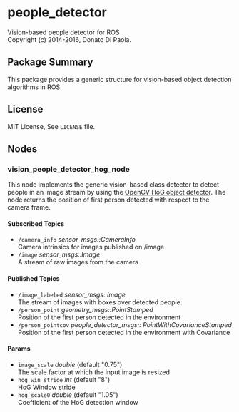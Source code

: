 # people_detector
Vision-based people detector for ROS  
Copyright (c) 2014-2016, Donato Di Paola.

## Package Summary
This package provides a generic structure for vision-based object detection algorithms in ROS.

## License

MIT License, See `LICENSE` file.


## Nodes

### vision\_people\_detector\_hog\_node
This node implements the generic vision-based class detector to detect people in an image stream by using the [OpenCV HoG object detector](http://docs.opencv.org/2.4/modules/gpu/doc/object_detection.html). The node returns the position of first person detected with respect to the camera frame.

#### Subscribed Topics
- `/camera_info` *sensor_msgs::CameraInfo*<br/>
  Camera intrinsics for images published on /image
- `/image` *sensor_msgs::Image*<br/>
  A stream of raw images from the camera 


#### Published Topics
- `/image_labeled` *sensor_msgs::Image*<br/>
  The stream of images with boxes over detected people.
- `/person_point` *geometry_msgs::PointStamped*<br/>
  Position of the first person detected in the environment
- `/person_pointcov` *people\_detector\_msgs:: PointWithCovarianceStamped*<br/>
  Position of the first person detected in the environment with Covariance
  
#### Params
- `image_scale` *double* (default "0.75")  
  The scale factor at which the input image is resized
- `hog_win_stride` *int* (default "8")  
  HoG Window stride
- `hog_scale0` *double* (default "1.05")  
  Coefficient of the HoG detection window



 
